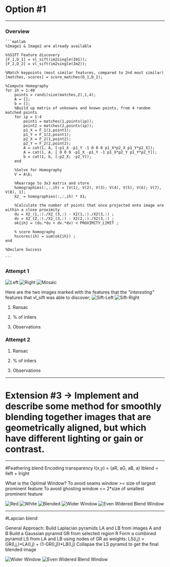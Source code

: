 # Option #1

_______

### Overview

	```matlab
    %Image1 & Image2 are already available
    
	%%SIFT Feature discovery
	[F_1,D_1] = vl_sift(im2single(Im1));
	[F_2,D_2] = vl_sift(im2single(Im2));

	%Match keypoints (most similar features, compared to 2nd most similar)
	[matches, scores] = score_matches(D_1,D_2);

	%Compute Homography
	for ih = 1:40
	    points = randi(size(matches,2),1,4);
    	A = [];
	    b = [];
	    %Build up matrix of unknowns and known points, from 4 random matched points 
	    for ip = 1:4
	        point1 = matches(1,points(ip));
	        point2 = matches(2,points(ip));
	        p1_X = F_1(1,point1);
	        p1_Y = F_1(2,point1);
	        p2_X = F_2(1,point2);
	        p2_Y = F_2(2,point2);
	        A = cat(1, A, [-p1_X -p1_Y -1 0 0 0 p1_X*p2_X p1_Y*p2_X]);
	        A = cat(1, A, [ 0 0 0 -p1_X -p1_Y -1 p1_X*p2_Y p1_Y*p2_Y]);
	        b = cat(1, b, [-p2_X; -p2_Y]);	     
	    end
	    
	    %Solve for Homography
	    V = A\b;
	    
	    %Rearrage to 3x3 matrix and store
	    homographies(:,:,ih) = [V(1), V(2), V(3); V(4), V(5), V(6); V(7), V(8), 1];
	    X2_ = homographies(:,:,ih) * X1;
    	
    	%Calculate the number of points that once projected onto image are within a close proximity
	    du = X2_(1,:)./X2_(3,:) - X2(1,:)./X2(3,:) ;
	    dv = X2_(2,:)./X2_(3,:) - X2(2,:)./X2(3,:) ;
	    ok{ih} = (du.*du + dv.*dv) < PROXIMITY_LIMIT ;
	    
	    % score homography
	    hscores(ih) = sum(ok{ih}) ;
	end
	
	%Declare Success
    
    ```
    
### Attempt 1
![Left](https://github.com/KnownSubset/CSE559-Project2/raw/master/left.jpg "Left")
![Right](https://github.com/KnownSubset/CSE559-Project2/raw/master/right.jpg "Right")
![Mosaic](https://github.com/KnownSubset/CSE559-Project2/raw/master/left-right1.jpg "Planar Mosaic")

Here are the two images marked with the features that the _"interesting"_ features that vl_sift was able to discover;
![Sift-Left](https://github.com/KnownSubset/CSE559-Project2/raw/master/sift-left.jpg "Sift-Left")
![Sift-Right](https://github.com/KnownSubset/CSE559-Project2/raw/master/sift-right.jpg "Sift-Right")


1. Ransac

2. % of inliers

3. Observations

### Attempt 2
1. Ransac

2. % of inliers

3. Observations

_______

# Extension #3 -> Implement and describe some method for smoothly blending together images that are geometrically aligned, but which have different lighting or gain or contrast. 

_______

#Feathering blend
Encoding transparency
I(x,y) = (aR, aG, aB, a) 
Iblend = Ileft + Iright

What is the Optimal Window?
To avoid seams
window >= size of largest prominent feature
To avoid ghosting
window <= 2*size of smallest prominent feature


![Red](https://github.com/KnownSubset/CSE559-Project2/raw/master/WP_000288.jpg "Red")
![White](https://github.com/KnownSubset/CSE559-Project2/raw/master/WP_000291.jpg "White")
![Blended](https://github.com/KnownSubset/CSE559-Project2/raw/master/feathered.jpg "Sharp Blend")
![Wider Window](https://github.com/KnownSubset/CSE559-Project2/raw/master/feathered-2.jpg "<< Sharp Blend")
![Even Widered Blend Window](https://github.com/KnownSubset/CSE559-Project2/raw/master/feathered-1.jpg "<<< Sharp Blend")

_______

#Lapcian blend

General Approach:
Build Laplacian pyramids LA and LB from images A and B
Build a Gaussian pyramid GR from selected region R
Form a combined pyramid LS from LA and LB using nodes of GR as weights:
LS(i,j) = GR(I,j,)*LA(I,j) + (1-GR(I,j))*LB(I,j)
Collapse the LS pyramid to get the final blended image


![Wider Window](https://github.com/KnownSubset/CSE559-Project2/raw/master/blend-failure.jpg "<< Sharp Blend")
![Even Widered Blend Window](https://github.com/KnownSubset/CSE559-Project2/raw/master/blended-candles1.jpg "<<< Sharp Blend")



